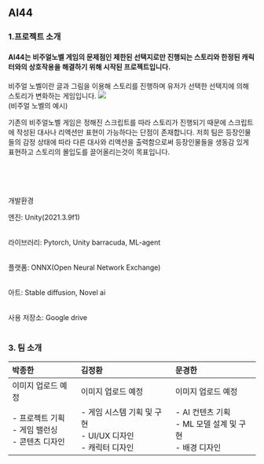 ## AI44

### 1.프로젝트 소개

#### AI44는 비주얼노벨 게임의 문제점인 제한된 선택지로만 진행되는 스토리와 한정된 캐릭터와의 상호작용을 해결하기 위해 시작된 프로젝트입니다.

비주얼 노벨이란 글과 그림을 이용해 스토리를 진행하며 유저가 선택한 선택지에 의해 스토리가 변화하는 게임입니다.
<img src='https://drive.google.com/uc?export=download&id=1pUe6l3f2ghpPaVBXtRmked6iz266_kck'/><br/>
(비주얼 노벨의 예시)

기존의 비주얼노벨 게임은 정해진 스크립트를 따라 스토리가 진행되기 때문에 스크립트에 작성된 대사나 리액션만 표현이 가능하다는 단점이 존재합니다.
저희 팀은 등장인물들의 감정 상태에 따라 다른 대사와 리액션을 출력함으로써 등장인물들을 생동감 있게 표현하고 스토리의 몰입도를 끌어올리는것이 목표입니다.



<br /><br /><br />

개발환경

엔진: Unity(2021.3.9f1) <br /><br />

라이브러리: Pytorch, Unity barracuda, ML-agent<br /><br />

플랫폼: ONNX(Open Neural Network Exchange) <br /><br />

아트: Stable diffusion, Novel ai <br /><br />

사용 저장소: Google drive<br /><br />


### 3. 팀 소개

| 박종한                                                  | 김정환                                                       | 문경한                                                       |
| :------------------------------------------------------ | :----------------------------------------------------------- | :----------------------------------------------------------- |
| 이미지 업로드 예정                                      | 이미지 업로드 예정                                           | 이미지 업로드 예정                                           |
| - 프로젝트 기획<br />- 게임 밸런싱<br />- 콘텐츠 디자인 | - 게임 시스템 기획 및 구현<br />- UI/UX 디자인<br />- 캐릭터 디자인 | - AI 컨텐츠 기획<br />- ML 모델 설계 및 구현<br />- 배경 디자인 |
